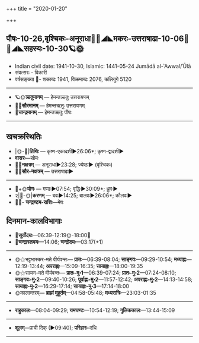 +++
title = "2020-01-20"

+++
## पौषः-10-26,वृश्चिकः-अनूराधा🌛🌌◢◣मकरः-उत्तराषाढा-10-06🌌🌞◢◣सहस्यः-10-30🪐🌞
- Indian civil date: 1941-10-30, Islamic: 1441-05-24 Jumādā al-ʾAwwal/ʾŪlā
- संवत्सरः - विकारी
- वर्षसङ्ख्या 🌛- शकाब्दः 1941, विक्रमाब्दः 2076, कलियुगे 5120
___________________
- 🪐🌞**ऋतुमानम्** — हेमन्तऋतुः उत्तरायणम्
- 🌌🌞**सौरमानम्** — हेमन्तऋतुः उत्तरायणम्
- 🌛**चान्द्रमानम्** — हेमन्तऋतुः पौषः
___________________


## खचक्रस्थितिः
- |🌞-🌛|**तिथिः** — कृष्ण-एकादशी►26:06*; कृष्ण-द्वादशी►  
- **वासरः**—सोमः  
- 🌌🌛**नक्षत्रम्** — अनूराधा►23:28; ज्येष्ठा► (वृश्चिकः)  
- 🌌🌞**सौर-नक्षत्रम्** — उत्तराषाढा►  
___________________
- 🌛+🌞**योगः** — गण्डः►07:54; वृद्धिः►30:09*; ध्रुवः►  
- २|🌛-🌞|**करणम्** — बवः►14:25; बालवः►26:06*; कौलवः►  
- 🌌🌛- **चन्द्राष्टम-राशिः**—मेषः  


## दिनमान-कालविभागाः
- 🌅**सूर्योदयः**—06:39-12:19🌞️-18:00🌇  
- 🌛**चन्द्रास्तमयः**—14:06; **चन्द्रोदयः**—03:17(+1)  
___________________
- 🌞⚝भट्टभास्कर-मते वीर्यवन्तः— **प्रातः**—06:39-08:04; **साङ्गवः**—09:29-10:54; **मध्याह्नः**—12:19-13:44; **अपराह्णः**—15:09-16:35; **सायाह्नः**—18:00-19:35  
- 🌞⚝सायण-मते वीर्यवन्तः— **प्रातः-मु॰1**—06:39-07:24; **प्रातः-मु॰2**—07:24-08:10; **साङ्गवः-मु॰2**—09:40-10:26; **पूर्वाह्णः-मु॰2**—11:57-12:42; **अपराह्णः-मु॰2**—14:13-14:58; **सायाह्णः-मु॰2**—16:29-17:14; **सायाह्णः-मु॰3**—17:14-18:00  
- 🌞कालान्तरम्— **ब्राह्मं मुहूर्तम्**—04:58-05:48; **मध्यरात्रिः**—23:03-01:35  
___________________
- **राहुकालः**—08:04-09:29; **यमघण्टः**—10:54-12:19; **गुलिककालः**—13:44-15:09  
___________________
- **शूलम्**—प्राची दिक् (►09:40); **परिहारः**–दधि  
___________________
